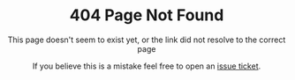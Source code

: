 <div align="center">
<h1>404 Page Not Found</h1>

<p>This page doesn't seem to exist yet, or the link did not resolve to the correct page</p>

<p>If you believe this is a mistake feel free to open an <a href="https://github.com/Ktt-Development/webdir/issues">issue ticket</a>.</p>
</div>